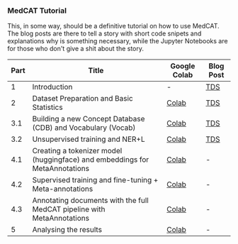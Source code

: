 ### MedCAT Tutorial

This, in some way, should be a definitive tutorial on how to use MedCAT. The blog posts are there to tell a story with short code snipets and explanations why is something necessary, while the Jupyter Notebooks are for those who don't give a shit about the story.


| Part | Title                                                                       | Google Colab                                                                       | Blog Post |
|------|-----------------------------------------------------------------------------|------------------------------------------------------------------------------------|-----------|
| 1    | Introduction                                                                | -                                                                                  | [TDS](https://towardsdatascience.com/medcat-introduction-analyzing-electronic-health-records-e1c420afa13a)         |
| 2    | Dataset Preparation and Basic Statistics                                    | [Colab](https://colab.research.google.com/drive/1iWvwqdqdSlwaUbAJTQuJNmqRlclKZfVy) | [TDS](https://towardsdatascience.com/medcat-dataset-analysis-and-preparation-be8bc910bd6d)         |
| 3.1  | Building a new Concept Database (CDB) and Vocabulary (Vocab)                | [Colab](https://colab.research.google.com/drive/1nz2zMDQ3QrlTgpW7FfGaXeV1ZAtZeOe2) | [TDS](https://towardsdatascience.com/medcat-extracting-diseases-from-electronic-health-records-f53c45b3d1c1)         |
| 3.2  | Unsupervised training and NER+L                                             | [Colab](https://colab.research.google.com/drive/1q29RbHlZoFK7TcvMKITi3ABbE-E_fw30) | [TDS](https://towardsdatascience.com/medcat-extracting-diseases-from-electronic-health-records-f53c45b3d1c1)         |
| 4.1  | Creating a tokenizer model (huggingface) and embeddings for MetaAnnotations | [Colab](https://colab.research.google.com/drive/1rxzBZCTDcqsIjRXZ3u4yRZFOkUCCuwyy) | -         |
| 4.2  | Supervised training and fine-tuning + Meta-annotations                      | [Colab](https://colab.research.google.com/drive/1zzV3XzFJ9ihhCJ680DaQV2QZ5XnHa06X) | -         |
| 4.3  | Annotating documents with the full MedCAT pipeline with MetaAnnotations | [Colab](https://colab.research.google.com/drive/18H_tsmobix7GFt2UGLUGTm9ZCKIzDmbu)                                                                                  | -         |
| 5    | Analysing the results                                                       |[Colab](https://colab.research.google.com/drive/1P0vFNafv7C0jV2j8djlrlF81NhZrkq0N)                                                                                  | -         |
